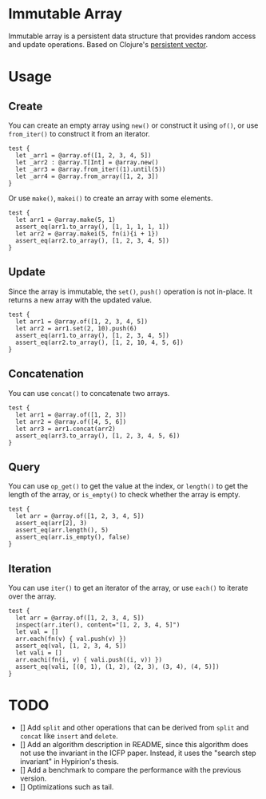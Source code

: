 # Immutable Array

Immutable array is a persistent data structure that provides random access and update operations. Based on Clojure's [persistent vector](https://hypirion.com/musings/understanding-persistent-vector-pt-1).

# Usage

## Create

You can create an empty array using `new()` or construct it using `of()`, or use `from_iter()` to construct it from an iterator.

```moonbit
test {
  let _arr1 = @array.of([1, 2, 3, 4, 5])    
  let _arr2 : @array.T[Int] = @array.new()
  let _arr3 = @array.from_iter((1).until(5))
  let _arr4 = @array.from_array([1, 2, 3])
}
```

Or use `make()`, `makei()` to create an array with some elements.

```moonbit
test {
  let arr1 = @array.make(5, 1)
  assert_eq(arr1.to_array(), [1, 1, 1, 1, 1])
  let arr2 = @array.makei(5, fn(i){i + 1})
  assert_eq(arr2.to_array(), [1, 2, 3, 4, 5])
}
```

## Update 

Since the array is immutable, the `set()`, `push()` operation is not in-place. It returns a new array with the updated value.

```moonbit
test {
  let arr1 = @array.of([1, 2, 3, 4, 5])
  let arr2 = arr1.set(2, 10).push(6)
  assert_eq(arr1.to_array(), [1, 2, 3, 4, 5])
  assert_eq(arr2.to_array(), [1, 2, 10, 4, 5, 6])
}
```

## Concatenation

You can use `concat()` to concatenate two arrays.

```moonbit
test {
  let arr1 = @array.of([1, 2, 3])
  let arr2 = @array.of([4, 5, 6])
  let arr3 = arr1.concat(arr2)
  assert_eq(arr3.to_array(), [1, 2, 3, 4, 5, 6])
}
```

## Query

You can use `op_get()` to get the value at the index, or `length()` to get the length of the array, or `is_empty()` to check whether the array is empty.

```moonbit
test {
  let arr = @array.of([1, 2, 3, 4, 5])
  assert_eq(arr[2], 3)
  assert_eq(arr.length(), 5)
  assert_eq(arr.is_empty(), false)
}
```

## Iteration

You can use `iter()` to get an iterator of the array, or use `each()` to iterate over the array.

```moonbit
test {
  let arr = @array.of([1, 2, 3, 4, 5])
  inspect(arr.iter(), content="[1, 2, 3, 4, 5]")
  let val = []
  arr.each(fn(v) { val.push(v) })
  assert_eq(val, [1, 2, 3, 4, 5])
  let vali = []
  arr.eachi(fn(i, v) { vali.push((i, v)) })
  assert_eq(vali, [(0, 1), (1, 2), (2, 3), (3, 4), (4, 5)])
}
```

# TODO

- [] Add `split` and other operations that can be derived from `split` and `concat` like `insert` and `delete`.
- [] Add an algorithm description in README, since this algorithm does not use the invariant in the ICFP paper. Instead, it uses the "search step invariant" in Hypirion's thesis.
- [] Add a benchmark to compare the performance with the previous version.
- [] Optimizations such as tail.
